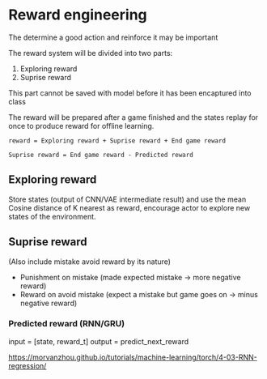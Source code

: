# Reward engineering
The determine a good action and reinforce it may be important

The reward system will be divided into two parts:
1. Exploring reward  
2. Suprise reward

This part cannot be saved with model before it has been encaptured into class

The reward will be prepared after a game finished and the states replay for once to produce reward for offline learning.

`reward = Exploring reward + Suprise reward + End game reward`

`Suprise reward = End game reward - Predicted reward`

## Exploring reward
Store states (output of CNN/VAE intermediate result) and use the mean Cosine distance of K nearest as reward, encourage actor to explore new states of the environment.

## Suprise reward
(Also include mistake avoid reward by its nature)
- Punishment on mistake (made expected mistake -> more negative reward)  
- Reward on avoid mistake (expect a mistake but game goes on -> minus negative reward)  

### Predicted reward (RNN/GRU)
input = [state, reward_t]
output = predict_next_reward

https://morvanzhou.github.io/tutorials/machine-learning/torch/4-03-RNN-regression/

